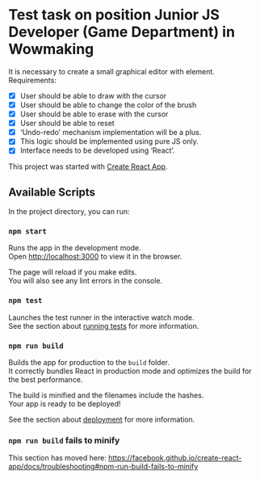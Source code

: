 # Test task on position Junior JS Developer (Game Department) in Wowmaking

It is necessary to create a small graphical editor with <canvas> element.
Requirements:

- [x] User should be able to draw with the cursor
- [x] User should be able to change the color of the brush
- [x] User should be able to erase with the cursor
- [x] User should be able to reset <canvas>
- [x] ‘Undo-redo’ mechanism implementation will be a plus.
- [x] This logic should be implemented using pure JS only.
- [x] Interface needs to be developed using ‘React’.

This project was started with [Create React App](https://github.com/facebook/create-react-app).

## Available Scripts

In the project directory, you can run:

### `npm start`

Runs the app in the development mode.<br />
Open [http://localhost:3000](http://localhost:3000) to view it in the browser.

The page will reload if you make edits.<br />
You will also see any lint errors in the console.

### `npm test`

Launches the test runner in the interactive watch mode.<br />
See the section about [running tests](https://facebook.github.io/create-react-app/docs/running-tests) for more information.

### `npm run build`

Builds the app for production to the `build` folder.<br />
It correctly bundles React in production mode and optimizes the build for the best performance.

The build is minified and the filenames include the hashes.<br />
Your app is ready to be deployed!

See the section about [deployment](https://facebook.github.io/create-react-app/docs/deployment) for more information.

### `npm run build` fails to minify

This section has moved here: https://facebook.github.io/create-react-app/docs/troubleshooting#npm-run-build-fails-to-minify
